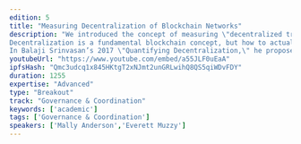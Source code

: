 ```yaml
---
edition: 5
title: "Measuring Decentralization of Blockchain Networks"
description: "We introduced the concept of measuring \"decentralized transactions per second\" in this paper (https://consensys.net/research/the-maximally-decentralized-settlement-layer/) and have invited the community to help us define it. We will have data and insights to share at the time of DevCon V. 
Decentralization is a fundamental blockchain concept, but how to actually determine or quantify decentralization—and consequently, how to value one blockchain’s potential over another—is more complicated. Currently, transactions per second throughput is the most popular competitive metric for comparing blockchains, but this emphasis on speed ignores the essential feature of decentralization. 
In Balaji Srinvasan’s 2017 \"Quantifying Decentralization,\" he proposed the use of the Gini and Nakamoto coefficients to attach an objective measure of decentralization to a blockchain. By applying Srinvasan’s logic of measuring comparable blockchain characteristics (i.e. node decentralization) and representing it numerically, we propose a measurement we can call DTPS, or decentralized transactions per second. The purpose of DTPS is to factor a blockchain’s decentralization into the ecosystem debate of judging one blockchain’s transaction throughput against another’s. There does not exist, however, a way to factor all that information into a single comparable statistic that factors in near-objective decentralization with objective TPS."
youtubeUrl: "https://www.youtube.com/embed/a55JLF0uEaA"
ipfsHash: "Qmc3udcq1x845HKtgT2xNJmt2unGRLwihQ8QS5qiWDvFDY"
duration: 1255
expertise: "Advanced"
type: "Breakout"
track: "Governance & Coordination"
keywords: ['academic']
tags: ['Governance & Coordination']
speakers: ['Mally Anderson','Everett Muzzy']
---
```

